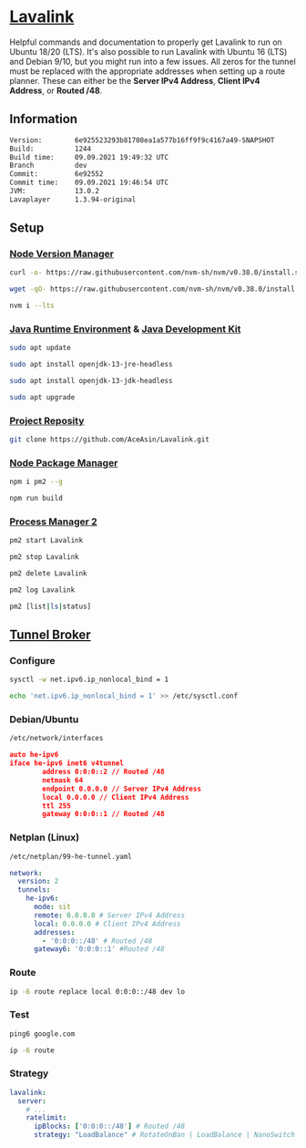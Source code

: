 # [Lavalink](https://github.com/freyacodes/Lavalink)

Helpful commands and documentation to properly get Lavalink to run on Ubuntu 18/20 (LTS). It's also possible to run Lavalink with Ubuntu 16 (LTS) and Debian 9/10, but you might run into a few issues. All zeros for the tunnel must be replaced with the appropriate addresses when setting up a route planner. These can either be the **Server IPv4 Address**, **Client IPv4 Address**, or **Routed /48**.

## Information

```txt
Version:        6e925523293b81708ea1a577b16ff9f9c4167a49-SNAPSHOT
Build:          1244
Build time:     09.09.2021 19:49:32 UTC
Branch          dev
Commit:         6e92552
Commit time:    09.09.2021 19:46:54 UTC
JVM:            13.0.2
Lavaplayer      1.3.94-original
```

## Setup

### [Node Version Manager](https://github.com/nvm-sh/nvm)

```sh
curl -o- https://raw.githubusercontent.com/nvm-sh/nvm/v0.38.0/install.sh | bash
```

```sh
wget -qO- https://raw.githubusercontent.com/nvm-sh/nvm/v0.38.0/install.sh | bash
```

```sh
nvm i --lts
```

### [Java Runtime Environment](https://jdk.java.net/) & [Java Development Kit](https://jdk.java.net/)

```sh
sudo apt update
```

```sh
sudo apt install openjdk-13-jre-headless
```

```sh
sudo apt install openjdk-13-jdk-headless
```

```sh
sudo apt upgrade
```

### [Project Reposity](https://github.com/AceAsin/Lavalink)

```sh
git clone https://github.com/AceAsin/Lavalink.git
```

### [Node Package Manager](https://github.com/npm/cli)

```sh
npm i pm2 --g
```

```sh
npm run build
```

### [Process Manager 2](https://github.com/Unitech/pm2)

```sh
pm2 start Lavalink
```

```sh
pm2 stop Lavalink
```

```sh
pm2 delete Lavalink
```

```sh
pm2 log Lavalink
```

```sh
pm2 [list|ls|status]
```

## [Tunnel Broker](https://tunnelbroker.net/)

### Configure

```sh
sysctl -w net.ipv6.ip_nonlocal_bind = 1
```

```sh
echo 'net.ipv6.ip_nonlocal_bind = 1' >> /etc/sysctl.conf
```

### Debian/Ubuntu

```sh
/etc/network/interfaces
```

```json
auto he-ipv6
iface he-ipv6 inet6 v4tunnel
        address 0:0:0::2 // Routed /48
        netmask 64
        endpoint 0.0.0.0 // Server IPv4 Address
        local 0.0.0.0 // Client IPv4 Address
        ttl 255
        gateway 0:0:0::1 // Routed /48
```

### Netplan (Linux)

```sh
/etc/netplan/99-he-tunnel.yaml
```

```yaml
network:
  version: 2
  tunnels:
    he-ipv6:
      mode: sit
      remote: 0.0.0.0 # Server IPv4 Address
      local: 0.0.0.0 # Client IPv4 Address
      addresses:
        - '0:0:0::/48' # Routed /48
      gateway6: '0:0:0::1' #Routed /48
```

### Route

```sh
ip -6 route replace local 0:0:0::/48 dev lo
```

### Test

```sh
ping6 google.com
```

```sh
ip -6 route
```

### Strategy

```yml
lavalink:
  server:
    # ...
    ratelimit:
      ipBlocks: ['0:0:0::/48'] # Routed /48
      strategy: "LoadBalance" # RotateOnBan | LoadBalance | NanoSwitch | RotatingNanoSwitch
```
